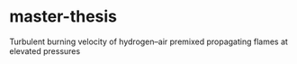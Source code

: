 # master-thesis
Turbulent burning velocity of hydrogen–air premixed propagating flames at elevated pressures
